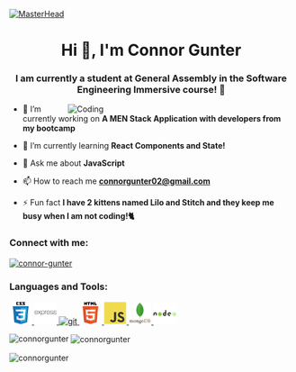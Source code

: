 [![MasterHead](https://as1.ftcdn.net/v2/jpg/02/21/97/86/1000_F_221978639_EyPBA9tuscYhW6rhaO5EiVzdG8hvQSgV.jpg)](https://rishavchanda.io)
<h1 align="center">Hi 👋, I'm Connor Gunter</h1>
<h3 align="center">I am currently a student at General Assembly in the Software Engineering Immersive course! 🧠</h3>
<img align="right" alt="Coding" width="400" src="https://media0.giphy.com/media/v1.Y2lkPTc5MGI3NjExM2Y2a2Z6ejdpdWFwaWFlMXNhcnpoZGlvNjJvOWUzZnFncWQ1Zm51biZlcD12MV9pbnRlcm5hbF9naWZfYnlfaWQmY3Q9Zw/qgQUggAC3Pfv687qPC/giphy.gif">

- 🔭 I’m currently working on **A MEN Stack Application with developers from my bootcamp**

- 🌱 I’m currently learning **React Components and State!**

- 💬 Ask me about **JavaScript**

- 📫 How to reach me **connorgunter02@gmail.com**

- ⚡ Fun fact **I have 2 kittens named Lilo and Stitch and they keep me busy when I am not coding!🐈**

<h3 align="left">Connect with me:</h3>
<p align="left">
<a href="https://linkedin.com/in/connor-gunter" target="blank"><img align="center" src="https://raw.githubusercontent.com/rahuldkjain/github-profile-readme-generator/master/src/images/icons/Social/linked-in-alt.svg" alt="connor-gunter" height="30" width="40" /></a>
</p>

<h3 align="left">Languages and Tools:</h3>
<p align="left"> <a href="https://www.w3schools.com/css/" target="_blank" rel="noreferrer"> <img src="https://raw.githubusercontent.com/devicons/devicon/master/icons/css3/css3-original-wordmark.svg" alt="css3" width="40" height="40"/> </a> <a href="https://expressjs.com" target="_blank" rel="noreferrer"> <img src="https://raw.githubusercontent.com/devicons/devicon/master/icons/express/express-original-wordmark.svg" alt="express" width="40" height="40"/> </a> <a href="https://git-scm.com/" target="_blank" rel="noreferrer"> <img src="https://www.vectorlogo.zone/logos/git-scm/git-scm-icon.svg" alt="git" width="40" height="40"/> </a> <a href="https://www.w3.org/html/" target="_blank" rel="noreferrer"> <img src="https://raw.githubusercontent.com/devicons/devicon/master/icons/html5/html5-original-wordmark.svg" alt="html5" width="40" height="40"/> </a> <a href="https://developer.mozilla.org/en-US/docs/Web/JavaScript" target="_blank" rel="noreferrer"> <img src="https://raw.githubusercontent.com/devicons/devicon/master/icons/javascript/javascript-original.svg" alt="javascript" width="40" height="40"/> </a> <a href="https://www.mongodb.com/" target="_blank" rel="noreferrer"> <img src="https://raw.githubusercontent.com/devicons/devicon/master/icons/mongodb/mongodb-original-wordmark.svg" alt="mongodb" width="40" height="40"/> </a> <a href="https://nodejs.org" target="_blank" rel="noreferrer"> <img src="https://raw.githubusercontent.com/devicons/devicon/master/icons/nodejs/nodejs-original-wordmark.svg" alt="nodejs" width="40" height="40"/> </a> </p>

<p><img align="left" src="https://github-readme-stats.vercel.app/api/top-langs?username=connorgunter&show_icons=true&locale=en&layout=compact" alt="connorgunter" /></p>

<p>&nbsp;<img align="center" src="https://github-readme-stats.vercel.app/api?username=connorgunter&show_icons=true&locale=en" alt="connorgunter" /></p>

<p><img align="center" src="https://github-readme-streak-stats.herokuapp.com/?user=connorgunter&" alt="connorgunter" /></p>
